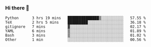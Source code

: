 ### Hi there 👋

<!--
**gustavkrist/gustavkrist** is a ✨ _special_ ✨ repository because its `README.md` (this file) appears on your GitHub profile.

Here are some ideas to get you started:

- 🔭 I’m currently working on ...
- 🌱 I’m currently learning ...
- 👯 I’m looking to collaborate on ...
- 🤔 I’m looking for help with ...
- 💬 Ask me about ...
- 📫 How to reach me: ...
- 😄 Pronouns: ...
- ⚡ Fun fact: ...
-->

<!--START_SECTION:waka-->

```text
Python      3 hrs 19 mins   ██████████████▒░░░░░░░░░░   57.55 %
TeX         2 hrs 5 mins    █████████░░░░░░░░░░░░░░░░   36.18 %
gitignore   7 mins          ▓░░░░░░░░░░░░░░░░░░░░░░░░   02.17 %
YAML        6 mins          ▒░░░░░░░░░░░░░░░░░░░░░░░░   01.89 %
Bash        3 mins          ▒░░░░░░░░░░░░░░░░░░░░░░░░   01.02 %
Other       1 min           ░░░░░░░░░░░░░░░░░░░░░░░░░   00.56 %
```

<!--END_SECTION:waka-->
